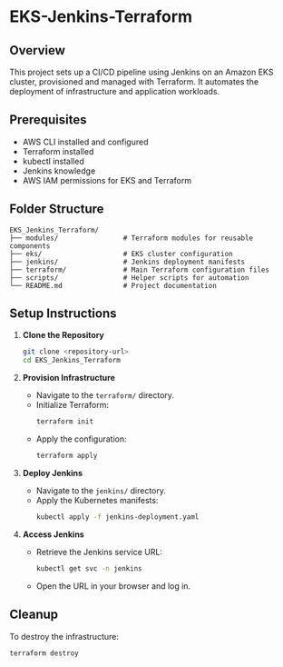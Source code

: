 # EKS-Jenkins-Terraform

## Overview

This project sets up a CI/CD pipeline using Jenkins on an Amazon EKS cluster, provisioned and managed with Terraform. It automates the deployment of infrastructure and application workloads.

## Prerequisites

- AWS CLI installed and configured
- Terraform installed
- kubectl installed
- Jenkins knowledge
- AWS IAM permissions for EKS and Terraform

## Folder Structure

```
EKS_Jenkins_Terraform/
├── modules/                # Terraform modules for reusable components
├── eks/                    # EKS cluster configuration
├── jenkins/                # Jenkins deployment manifests
├── terraform/              # Main Terraform configuration files
├── scripts/                # Helper scripts for automation
└── README.md               # Project documentation
```

## Setup Instructions

1. **Clone the Repository**
    ```bash
    git clone <repository-url>
    cd EKS_Jenkins_Terraform
    ```

2. **Provision Infrastructure**
    - Navigate to the `terraform/` directory.
    - Initialize Terraform:
      ```bash
      terraform init
      ```
    - Apply the configuration:
      ```bash
      terraform apply
      ```

3. **Deploy Jenkins**
    - Navigate to the `jenkins/` directory.
    - Apply the Kubernetes manifests:
      ```bash
      kubectl apply -f jenkins-deployment.yaml
      ```

4. **Access Jenkins**
    - Retrieve the Jenkins service URL:
      ```bash
      kubectl get svc -n jenkins
      ```
    - Open the URL in your browser and log in.

## Cleanup

To destroy the infrastructure:
```bash
terraform destroy
```